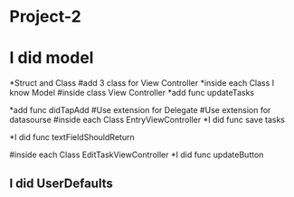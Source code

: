 # Project-2
# I did model
*Struct and Class
#add 3 class for View Controller
*inside each Class I know Model
#inside class View Controller
*add func updateTasks 

*add func didTapAdd
#Use extension for Delegate
#Use extension for datasourse
#inside each Class EntryViewController
*I did func save tasks 

*I did func textFieldShouldReturn

#inside each Class EditTaskViewController
*I did func updateButton

## I did UserDefaults

